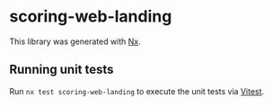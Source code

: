 # scoring-web-landing

This library was generated with [Nx](https://nx.dev).

## Running unit tests

Run `nx test scoring-web-landing` to execute the unit tests via [Vitest](https://vitest.dev/).
